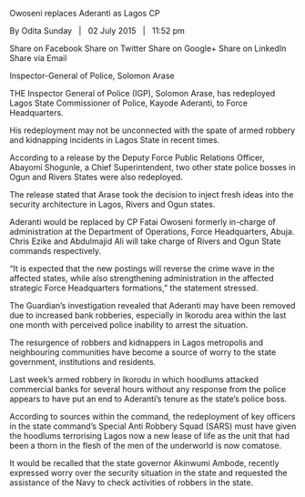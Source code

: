 Owoseni replaces Aderanti as Lagos CP

By Odita Sunday   |   02 July 2015   |   11:52 pm

Share on Facebook Share on Twitter Share on Google+ Share on LinkedIn Share via Email

Inspector-General of Police, Solomon Arase

THE Inspector General of Police (IGP), Solomon Arase, has redeployed Lagos State Commissioner of Police, Kayode Aderanti, to Force Headquarters.

His redeployment may not be unconnected with the spate of armed robbery and kidnapping incidents in Lagos State in recent times.

According to a release by the Deputy Force Public Relations Officer, Abayomi Shogunle, a Chief Superintendent, two other state police bosses in Ogun and Rivers States were also redeployed.

The release stated that Arase took the decision to inject fresh ideas into the security architecture in Lagos, Rivers and Ogun states.

Aderanti would be replaced by CP Fatai Owoseni formerly in-charge of administration at the Department of Operations, Force Headquarters, Abuja.
Chris Ezike and Abdulmajid Ali will take charge of Rivers and Ogun State commands respectively.

“It is expected that the new postings will reverse the crime wave in the affected states, while also strengthening administration in the affected strategic Force Headquarters formations,” the statement stressed.

The Guardian’s investigation revealed that Aderanti may have been removed due to increased bank robberies, especially in Ikorodu area within the last one month with perceived police inability to arrest the situation.

The resurgence of robbers and kidnappers in Lagos metropolis and neighbouring communities have become a source of worry to the state government, institutions and residents.

Last week’s armed robbery in Ikorodu in which hoodlums attacked commercial banks for several hours without any response from the police appears to have put an end to Aderanti’s tenure as the state’s police boss.

According to sources within the command, the redeployment of key officers in the state command’s Special Anti Robbery Squad (SARS) must have given the hoodlums terrorising Lagos now a new lease of life as the unit that had been a thorn in the flesh of the men of the underworld is now comatose.

It would be recalled that the state governor Akinwumi Ambode, recently expressed worry over the security situation in the state and requested the assistance of the Navy to check activities of robbers in the state.
